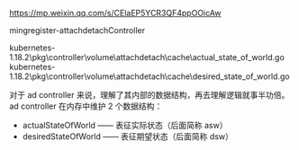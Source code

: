 https://mp.weixin.qq.com/s/CElaEP5YCR3QF4ppOOicAw

mingregister-attachdetachController

kubernetes-1.18.2\pkg\controller\volume\attachdetach\cache\actual_state_of_world.go
kubernetes-1.18.2\pkg\controller\volume\attachdetach\cache\desired_state_of_world.go

对于 ad controller 来说，理解了其内部的数据结构，再去理解逻辑就事半功倍。ad controller 在内存中维护 2 个数据结构：
* actualStateOfWorld —— 表征实际状态（后面简称 asw）
* desiredStateOfWorld —— 表征期望状态（后面简称 dsw）